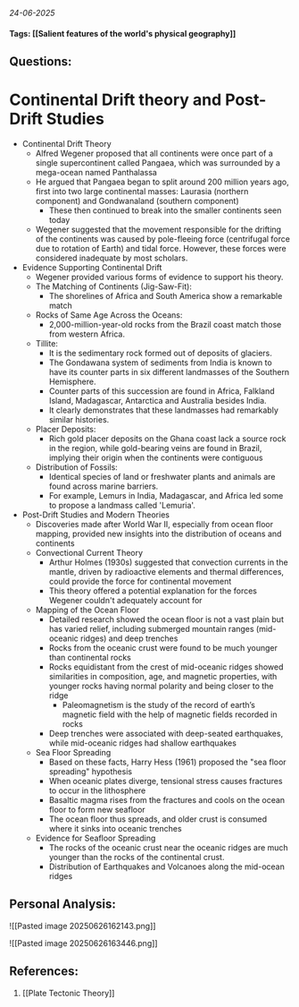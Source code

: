 *24-06-2025*
#### Tags: [[Salient features of the world's physical geography]]


## Questions:



# Continental Drift theory and Post-Drift Studies

- Continental Drift Theory
	- Alfred Wegener proposed that all continents were once part of a single supercontinent called Pangaea, which was surrounded by a mega-ocean named Panthalassa
	- He argued that Pangaea began to split around 200 million years ago, first into two large continental masses: Laurasia (northern component) and Gondwanaland (southern component)
		- These then continued to break into the smaller continents seen today
	- Wegener suggested that the movement responsible for the drifting of the continents was caused by pole-fleeing force (centrifugal force due to rotation of Earth) and tidal force. However, these forces were considered inadequate by most scholars.
- Evidence Supporting Continental Drift
	- Wegener provided various forms of evidence to support his theory.
	- The Matching of Continents (Jig-Saw-Fit): 
		- The shorelines of Africa and South America show a remarkable match
	- Rocks of Same Age Across the Oceans: 
		- 2,000-million-year-old rocks from the Brazil coast match those from western Africa.
	- Tillite:
		- It is the sedimentary rock formed out of deposits of glaciers. 
		- The Gondawana system of sediments from India is known to have its counter parts in six different landmasses of the Southern Hemisphere. 
		- Counter parts of this succession are found in Africa, Falkland Island, Madagascar, Antarctica and Australia besides India. 
		- It clearly demonstrates that these landmasses had remarkably similar histories.
	- Placer Deposits: 
		- Rich gold placer deposits on the Ghana coast lack a source rock in the region, while gold-bearing veins are found in Brazil, implying their origin when the continents were contiguous
	- Distribution of Fossils: 
		- Identical species of land or freshwater plants and animals are found across marine barriers. 
		- For example, Lemurs in India, Madagascar, and Africa led some to propose a landmass called 'Lemuria'.
- Post-Drift Studies and Modern Theories
	- Discoveries made after World War II, especially from ocean floor mapping, provided new insights into the distribution of oceans and continents
	- Convectional Current Theory
		- Arthur Holmes (1930s) suggested that convection currents in the mantle, driven by radioactive elements and thermal differences, could provide the force for continental movement
		- This theory offered a potential explanation for the forces Wegener couldn't adequately account for
	- Mapping of the Ocean Floor
		- Detailed research showed the ocean floor is not a vast plain but has varied relief, including submerged mountain ranges (mid-oceanic ridges) and deep trenches
		- Rocks from the oceanic crust were found to be much younger than continental rocks
		- Rocks equidistant from the crest of mid-oceanic ridges showed similarities in composition, age, and magnetic properties, with younger rocks having normal polarity and being closer to the ridge
			- Paleomagnetism is the study of the record of earth’s magnetic field with the help of magnetic fields recorded in rocks
		- Deep trenches were associated with deep-seated earthquakes, while mid-oceanic ridges had shallow earthquakes
	- Sea Floor Spreading
		- Based on these facts, Harry Hess (1961) proposed the "sea floor spreading" hypothesis
		- When oceanic plates diverge, tensional stress causes fractures to occur in the lithosphere
		- Basaltic magma rises from the fractures and cools on the ocean floor to form new seafloor
		- The ocean floor thus spreads, and older crust is consumed where it sinks into oceanic trenches
	- Evidence for Seafloor Spreading
		- The rocks of the oceanic crust near the oceanic ridges are much younger than the rocks of the continental crust.
		- Distribution of Earthquakes and Volcanoes along the mid-ocean ridges




## Personal Analysis:

![[Pasted image 20250626162143.png]]

![[Pasted image 20250626163446.png]]
## References:

1. [[Plate Tectonic Theory]]